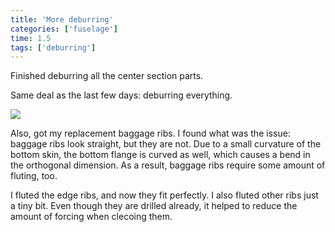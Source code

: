 ```yaml
---
title: 'More deburring'
categories: ['fuselage']
time: 1.5
tags: ['deburring']
---
```


Finished deburring all the center section parts.

<!-- more -->

Same deal as the last few days: deburring everything.

![](0-parts-deburred.jpeg)

Also, got my replacement baggage ribs. I found what was the issue: baggage ribs look straight, but they are not. Due to a small curvature of the bottom skin, the bottom flange is curved as well, which causes a bend in the orthogonal dimension. As a result, baggage ribs require some amount of fluting, too.

I fluted the edge ribs, and now they fit perfectly. I also fluted other ribs just a tiny bit. Even though they are drilled already, it helped to reduce the amount of forcing when clecoing them.
